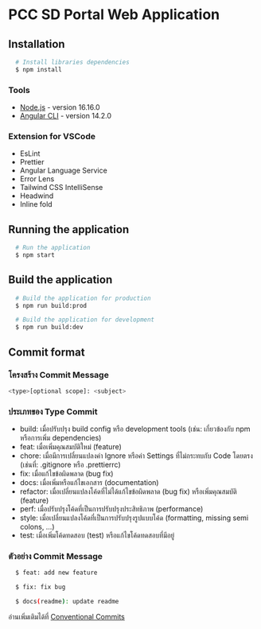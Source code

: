 # PCC SD Portal Web Application

## Installation

```bash
  # Install libraries dependencies
  $ npm install
```

### Tools

- [Node.js](https://nodejs.org/en/blog/release/v16.16.0) - version 16.16.0
- [Angular CLI](https://www.npmjs.com/package/@angular/cli/v/14.2.0) - version 14.2.0

### Extension for VSCode

- EsLint
- Prettier
- Angular Language Service
- Error Lens
- Tailwind CSS IntelliSense
- Headwind
- Inline fold

## Running the application

```bash
  # Run the application
  $ npm start
```

## Build the application

```bash
  # Build the application for production
  $ npm run build:prod

  # Build the application for development
  $ npm run build:dev
```

## Commit format

### โครงสร้าง Commit Message

```bash
<type>[optional scope]: <subject>
```

### ประเภทของ Type Commit

- build: เมื่อปรับปรุง build config หรือ development tools (เช่น: เกี่ยวข้องกับ npm หรือการเพิ่ม dependencies)
- feat: เมื่อเพิ่มคุณสมบัติใหม่ (feature)
- chore: เมื่อมีการเปลี่ยนแปลงค่า Ignore หรือค่า Settings ที่ไม่กระทบกับ Code โดยตรง (เช่นที่: .gitignore หรือ .prettierrc)
- fix: เมื่อแก้ไขข้อผิดพลาด (bug fix)
- docs: เมื่อเพิ่มหรือแก้ไขเอกสาร (documentation)
- refactor: เมื่อเปลี่ยนแปลงโค้ดที่ไม่ได้แก้ไขข้อผิดพลาด (bug fix) หรือเพิ่มคุณสมบัติ (feature)
- perf: เมื่อปรับปรุงโค้ดที่เป็นการปรับปรุงประสิทธิภาพ (performance)
- style: เมื่อเปลี่ยนแปลงโค้ดที่เป็นการปรับปรุงรูปแบบโค้ด (formatting, missing semi colons, …)
- test: เมื่อเพิ่มโค้ดทดสอบ (test) หรือแก้ไขโค้ดทดสอบที่มีอยู่

### ตัวอย่าง Commit Message

```bash
  $ feat: add new feature

  $ fix: fix bug

  $ docs(readme): update readme
```

อ่านเพิ่มเติมได้ที่ [Conventional Commits](https://www.conventionalcommits.org/th/v1.0.0/)

